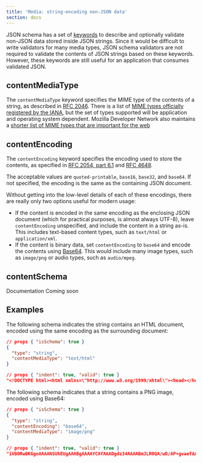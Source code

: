 ```yaml
---
title: 'Media: string-encoding non-JSON data'
section: docs
---
```


<Keywords label="single: non-JSON data single: media" />

<Star label="New in draft 7" />

JSON schema has a set of [keywords](../../learn/glossary#keyword) to describe and optionally validate
non-JSON data stored inside JSON strings. Since it would be difficult to
write validators for many media types, JSON schema validators are not
required to validate the contents of JSON strings based on these
keywords. However, these keywords are still useful for an application
that consumes validated JSON.

<Keywords label="single: contentMediaType single: media; contentMediaType" />

## contentMediaType

The `contentMediaType` keyword specifies the MIME type of the contents
of a string, as described in [RFC 2046](https://tools.ietf.org/html/rfc2046).
There is a list of [MIME types officially registered by the IANA](http://www.iana.org/assignments/media-types/media-types.xhtml),
but the set of types supported will be application and operating system dependent.
Mozilla Developer Network also maintains a [shorter list of MIME types that are important for the web](https://developer.mozilla.org/en-US/docs/Web/HTTP/Basics_of_HTTP/MIME_types/Complete_list_of_MIME_types)

<Keywords label="single: contentEncoding single: media; contentEncoding" />

## contentEncoding

The `contentEncoding` keyword specifies the encoding used to store the
contents, as specified in [RFC 2054, part
6.1](https://tools.ietf.org/html/rfc2045) and [RFC
4648](https://datatracker.ietf.org/doc/html/rfc4648).

The acceptable values are `quoted-printable`,
`base16`, `base32`, and `base64`. If not specified, the encoding is the
same as the containing JSON document.

Without getting into the low-level details of each of these encodings,
there are really only two options useful for modern usage:

- If the content is encoded in the same encoding as the enclosing JSON
  document (which for practical purposes, is almost always UTF-8),
  leave `contentEncoding` unspecified, and include the content in a
  string as-is. This includes text-based content types, such as
  `text/html` or `application/xml`.
- If the content is binary data, set `contentEncoding` to `base64` and
  encode the contents using
  [Base64](https://tools.ietf.org/html/rfc4648). This would include
  many image types, such as `image/png` or audio types, such as
  `audio/mpeg`.

<Keywords label="single: contentSchema single: media; contentSchema" />

## contentSchema

<Star label="New in draft 2019-09" />

Documentation Coming soon

## Examples

The following schema indicates the string contains an HTML document,
encoded using the same encoding as the surrounding document:

```json
// props { "isSchema": true }
{
  "type": "string",
  "contentMediaType": "text/html"
}
```

```json
// props { "indent": true, "valid": true }
"<!DOCTYPE html><html xmlns=\"http://www.w3.org/1999/xhtml\"><head></head></html>"
```

The following schema indicates that a string contains a PNG image, encoded using Base64:

```json
// props { "isSchema": true }
{
  "type": "string",
  "contentEncoding": "base64",
  "contentMediaType": "image/png"
}
```

```json
// props { "indent": true, "valid": true }
"iVBORw0KGgoAAAANSUhEUgAAABgAAAAYCAYAAADgdz34AAAABmJLR0QA/wD/AP+gvaeTAAAA..."
```
